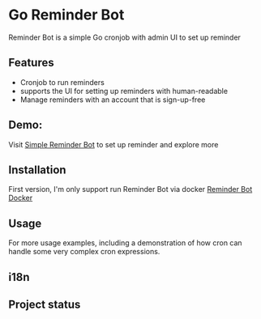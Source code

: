 # Go Reminder Bot

Reminder Bot is a simple Go cronjob with admin UI to set up reminder   

## Features
- Cronjob to run reminders
- supports the UI for setting up reminders with human-readable
- Manage reminders with an account that is sign-up-free
## Demo:
Visit [Simple Reminder Bot](https://reminderbot.luciannguyen.blog/admin/#/reminders) to set up reminder and explore more
## Installation
First version, I'm only support run Reminder Bot via docker [Reminder Bot Docker](https://hub.docker.com/r/luannt2909/go-reminder-bot)

## Usage

For more usage examples, including a demonstration of how cron can handle some very complex cron expressions.

## i18n

## Project status
